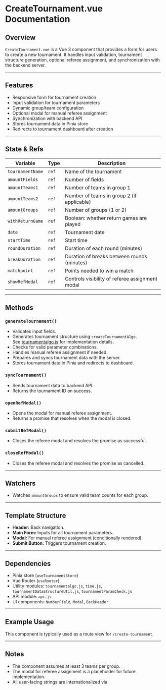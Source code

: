 # CreateTournament.vue Documentation

## Overview

`CreateTournament.vue` is a Vue 3 component that provides a form for users to create a new tournament. It handles input validation, tournament structure generation, optional referee assignment, and synchronization with the backend server.

---

## Features

- Responsive form for tournament creation
- Input validation for tournament parameters
- Dynamic group/team configuration
- Optional modal for manual referee assignment
- Synchronization with backend API
- Stores tournament data in Pinia store
- Redirects to tournament dashboard after creation

---

## State & Refs

| Variable         | Type    | Description                                      |
|------------------|---------|--------------------------------------------------|
| `tournamentName` | `ref`   | Name of the tournament                           |
| `amountFields`   | `ref`   | Number of fields                                 |
| `amountTeams1`   | `ref`   | Number of teams in group 1                       |
| `amountTeams2`   | `ref`   | Number of teams in group 2 (if applicable)       |
| `amountGroups`   | `ref`   | Number of groups (1 or 2)                        |
| `withReturnGame` | `ref`   | Boolean: whether return games are played         |
| `date`           | `ref`   | Tournament date                                  |
| `startTime`      | `ref`   | Start time                                       |
| `roundDuration`  | `ref`   | Duration of each round (minutes)                 |
| `breakDuration`  | `ref`   | Duration of breaks between rounds (minutes)      |
| `matchpoint`     | `ref`   | Points needed to win a match                     |
| `showRefModal`   | `ref`   | Controls visibility of referee assignment modal   |

---

## Methods

### `generateTournament()`
- Validates input fields.
- Generates tournament structure using `createTournamentAlgo`.  
	See [tournamentalgo.js](../utils/tournamentalgo.md) for implementation details.
- Checks for valid parameter combinations.
- Handles manual referee assignment if needed.
- Prepares and syncs tournament data with the server.
- Stores tournament data in Pinia and redirects to dashboard.

### `syncTournament()`
- Sends tournament data to backend API.
- Returns the tournament ID on success.

### `openRefModal()`
- Opens the modal for manual referee assignment.
- Returns a promise that resolves when the modal is closed.

### `submitRefModal()`
- Closes the referee modal and resolves the promise as successful.

### `closeRefModal()`
- Closes the referee modal and resolves the promise as cancelled.

---

## Watchers

- Watches `amountGroups` to ensure valid team counts for each group.

---

## Template Structure

- **Header:** Back navigation.
- **Main Form:** Inputs for all tournament parameters.
- **Modal:** For manual referee assignment (conditionally rendered).
- **Submit Button:** Triggers tournament creation.

---

## Dependencies

- Pinia store (`useTournamentStore`)
- Vue Router (`useRouter`)
- Utility modules: `tournamentalgo.js`, `time.js`, `tournamentDataStructureUtil.js`, `tournamentParamCheck.js`
- API module: `api.js`
- UI components: `NumberField`, `Modal`, `BackHeader`

---

## Example Usage

This component is typically used as a route view for `/create-tournament`.

---

## Notes

- The component assumes at least 3 teams per group.
- The modal for referee assignment is a placeholder for future implementation.
- All user-facing strings are internationalized via
